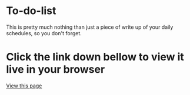 # To-do-list
This is pretty much nothing than just a piece of write up of your daily schedules, so you don't forget.
# Click the link down bellow to view it live in your browser
[View this page](https://abdulebens.github.io/To-do-list/)
